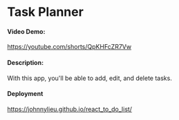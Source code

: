 # Task Planner

#### Video Demo:
<https://youtube.com/shorts/QpKHFcZR7Vw>

#### Description:
With this app, you'll be able to add, edit, and delete tasks.

#### Deployment
<https://johnnylieu.github.io/react_to_do_list/>